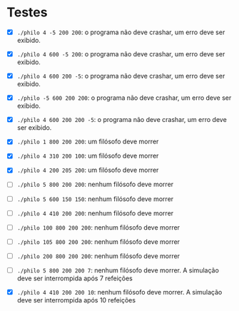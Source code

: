 # Testes

- [x] `./philo 4 -5 200 200`: o programa não deve crashar, um erro deve ser exibido.

- [x] `./philo 4 600 -5 200`: o programa não deve crashar, um erro deve ser exibido.

- [x] `./philo 4 600 200 -5`: o programa não deve crashar, um erro deve ser exibido.

- [x] `./philo -5 600 200 200`: o programa não deve crashar, um erro deve ser exibido.

- [x] `./philo 4 600 200 200 -5`: o programa não deve crashar, um erro deve ser exibido.

- [x] `./philo 1 800 200 200`: um filósofo deve morrer

- [x] `./philo 4 310 200 100`: um filósofo deve morrer

- [x] `./philo 4 200 205 200`: um filósofo deve morrer

- [ ] `./philo 5 800 200 200`: nenhum filósofo deve morrer

- [ ] `./philo 5 600 150 150`: nenhum filósofo deve morrer

- [ ] `./philo 4 410 200 200`: nenhum filósofo deve morrer

- [ ] `./philo 100 800 200 200`: nenhum filósofo deve morrer

- [ ] `./philo 105 800 200 200`: nenhum filósofo deve morrer

- [ ] `./philo 200 800 200 200`: nenhum filósofo deve morrer

- [ ] `./philo 5 800 200 200 7`: nenhum filósofo deve morrer. A simulação deve ser interrompida após 7 refeições

- [x] `./philo 4 410 200 200 10`: nenhum filósofo deve morrer. A simulação deve ser interrompida após 10 refeições